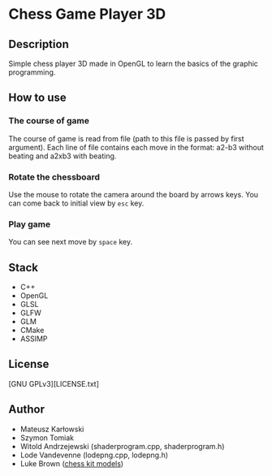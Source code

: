 # Chess Game Player 3D
## Description
Simple chess player 3D made in OpenGL to learn the basics of the graphic programming.
## How to use
### The course of game
The course of game is read from file (path to this file is passed by first argument). Each line of file contains each move in the format: a2-b3 without beating and a2xb3 with beating.
### Rotate the chessboard
Use the mouse to rotate the camera around the board by arrows keys. You can come back to initial view by `esc` key.
### Play game
You can see next move by `space` key.
## Stack
- C++
- OpenGL
- GLSL
- GLFW
- GLM
- CMake
- ASSIMP
## License
[GNU GPLv3][LICENSE.txt]
## Author
- Mateusz Karłowski
- Szymon Tomiak 
- Witold Andrzejewski (shaderprogram.cpp, shaderprogram.h)
- Lode Vandevenne (lodepng.cpp, lodepng.h)
- Luke Brown ([chess kit models](https://sketchfab.com/3d-models/chess-kit-94f58cabfc0044acb83c28f5b70c79f9))